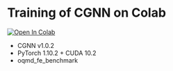 # Training of CGNN on Colab
[![Open In Colab](https://colab.research.google.com/assets/colab-badge.svg)](https://colab.research.google.com/github/Tony-Y/oqmd-v1.2-dataset-for-cgnn/blob/main/CGNN_oqmd_fe_benchmark_torch1102%2Bcuda102.ipynb)

* CGNN v1.0.2
* PyTorch 1.10.2 + CUDA 10.2
* oqmd_fe_benchmark
